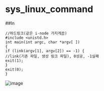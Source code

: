 # sys_linux_command

##ln

```
//하드링크(같은 i-node 가지게끔)
#include <unistd.h>
int main(int argc, char *argv[ ])
{
if (link(argv[1], argv[2]) == -1) {
//link(기존 파일, 생성 링크 파일), 0성공, -1실패
exit(1);
}
exit(0);
}
```
![image](https://github.com/imeline/sys_linux_command/assets/128706341/438def0e-2758-42a7-b93f-c405cf518cb4)
